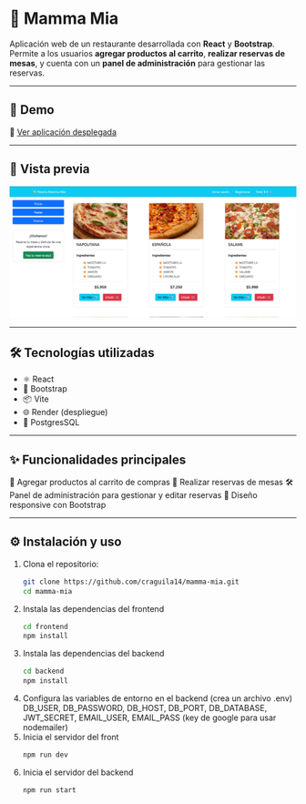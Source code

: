 # 🍝 Mamma Mia  

Aplicación web de un restaurante desarrollada con **React** y **Bootstrap**.  
Permite a los usuarios **agregar productos al carrito**, **realizar reservas de mesas**, y cuenta con un **panel de administración** para gestionar las reservas.  

---

## 🚀 Demo
🔗 [Ver aplicación desplegada](https://mamma-mia-1.onrender.com/)  

---

## 📸 Vista previa
![Mamma Mia](frontend/public/mamma-mia.png)

---

## 🛠️ Tecnologías utilizadas
- ⚛️ React  
- 🎨 Bootstrap  
- 📦 Vite  
- 🌐 Render (despliegue)
- 💾 PostgresSQL

---
## ✨ Funcionalidades principales

🛒 Agregar productos al carrito de compras
📅 Realizar reservas de mesas
🛠️ Panel de administración para gestionar y editar reservas
📱 Diseño responsive con Bootstrap

---
## ⚙️ Instalación y uso
1. Clona el repositorio:  
   ```bash
   git clone https://github.com/craguila14/mamma-mia.git
   cd mamma-mia
2. Instala las dependencias del frontend
   ```bash
   cd frontend
   npm install
3. Instala las dependencias del backend
   ```bash
   cd backend
   npm install
4. Configura las variables de entorno en el backend (crea un archivo .env)
    DB_USER, DB_PASSWORD, DB_HOST, DB_PORT, DB_DATABASE, JWT_SECRET,  EMAIL_USER, EMAIL_PASS (key de google para usar nodemailer)
5. Inicia el servidor del front
   ```bash
   npm run dev
6. Inicia el servidor del backend
   ```bash
   npm run start

